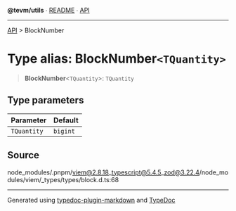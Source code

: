 **@tevm/utils** ∙ [README](../README.md) ∙ [API](../API.md)

***

[API](../API.md) > BlockNumber

# Type alias: BlockNumber`<TQuantity>`

> **BlockNumber**\<`TQuantity`\>: `TQuantity`

## Type parameters

| Parameter | Default |
| :------ | :------ |
| `TQuantity` | `bigint` |

## Source

node\_modules/.pnpm/viem@2.8.18\_typescript@5.4.5\_zod@3.22.4/node\_modules/viem/\_types/types/block.d.ts:68

***
Generated using [typedoc-plugin-markdown](https://www.npmjs.com/package/typedoc-plugin-markdown) and [TypeDoc](https://typedoc.org/)
